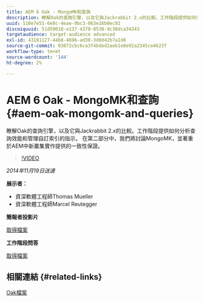 ```yaml
---
title: AEM 6 Oak - MongoMK和查詢
description: 瞭解Oak的查詢引擎，以及它與Jackrabbit 2.x的比較。工作階段提供如何分析查詢效能和管理自訂索引的指示。 在第二部分中，我們將討論MongoMK，並著重於AEM中新叢集實作提供的一致性保證。
uuid: 110e7e51-6e0c-4eae-9bc3-063e16b0ec92
discoiquuid: 51d59018-e137-4370-8530-9c38dca34343
targetaudience: target-audience advanced
exl-id: 43181127-44b8-4696-ad38-3d8d42b7a1d8
source-git-commit: 93072cbc6ca3f4bded2aeb1e8e92a2345ce4623f
workflow-type: tm+mt
source-wordcount: '144'
ht-degree: 2%

---
```


# AEM 6 Oak - MongoMK和查詢{#aem-oak-mongomk-and-queries}

瞭解Oak的查詢引擎，以及它與Jackrabbit 2.x的比較。工作階段提供如何分析查詢效能和管理自訂索引的指示。 在第二部分中，我們將討論MongoMK，並著重於AEM中新叢集實作提供的一致性保證。

>[!VIDEO](https://video.tv.adobe.com/v/19402/?quality=9)

*2014年11月19日送達*

**展示者：**

* 資深軟體工程師Thomas Mueller
* 資深軟體工程師Marcel Reutegger

**簡報者投影片**

[取得檔案](assets/aem-6-oak-mongomk-and-queries.pdf)

**工作階段問答**

[取得檔案](assets/q-a-11-19-14-gem-session-oak.pdf)

## 相關連結 {#related-links}

[Oak檔案](http://jackrabbit.apache.org/oak/docs/)

<!--
[Get back to the Overview](https://helpx.adobe.com/experience-manager/kt/eseminars/gems/aem-index.html)
-->
